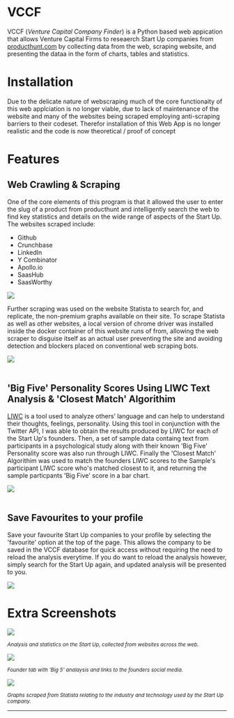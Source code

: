 <h1>VCCF</h1>
<p>VCCF (<em>Venture Capital Company Finder</em>) is a Python based web appication that allows Venture Capital Firms to reseaerch Start Up companies from <a href="https://www.producthunt.com/">producthunt.com</a> by collecting data from the web, scraping website, and presenting the dataa in the form of charts, tables and statistics.</p>
<h1>Installation</h1>
<p>Due to the delicate nature of webscraping much of the core functionaity of this web applciation is no longer viable, due to lack of maintenance of the website and many of the websites being scraped employing anti-scraping barriers to their codeset. Therefor installation of this Web App is no longer realistic and the code is now theoretical / proof of concept</p>
<h1>Features</h1>
<h2>Web Crawling & Scraping</h2>
<p>
One of the core elements of this program is that it allowed the user to enter the slug of a product from producthunt and intelligently search the web to find key statistics and details on the wide range of aspects of the Start Up. The websites scraped include:
<ul>
    <li>Github</li>
    <li>Crunchbase</li>
    <li>LinkedIn</li>
    <li>Y Combinator</li>
    <li>Apollo.io</li>
    <li>SaasHub</li>
    <li>SaasWorthy</li>
</ul>
</p>
<img src="static/images/product-info.png">
<p>Further scraping was used on the website Statista to search for, and replicate, the non-premium graphs available on their site. To scrape Statista as well as other websites, a local version of chrome driver was installed inside the docker container of this website runs of from, allowing the web scraper to disguise itself as an actual user preventing the site and avoiding detection and blockers placed on conventional web scraping bots.</p>
<img src="static/images/market-data.png">
<br>
<br>
<h2>'Big Five' Personality Scores Using LIWC Text Analysis & 'Closest Match' Algorithim</h2>
<p><a href="https://www.liwc.app/">LIWC</a> is a tool used to analyze others’ language and can help to understand their thoughts, feelings, personality. Using this tool in conjunction with the Twitter API, I was able to obtain the results produced by LIWC for each of the Start Up's founders. Then, a set of sample data containg text from participants in a psychological study along with their known 'Big Five' Personality score was also run through LIWC. Finally the 'Closest Match' Algorithim was used to match the founders LIWC scores to the Sample's participant LIWC score who's matched closest to it, and returning the sample particpants 'Big Five' score in a bar chart.</p>
<img src="static/images/founders.png">
<br>
<br>
<h2>Save Favourites to your profile</h2>
<p>Save your favourite Start Up companies to your profile by selecting the 'favourite' option at the top of the page. This allows the company to be saved in the VCCF database for quick access without requiring the need to reload the analysis everytime. If you do want to reload the analysis however, simply search for the Start Up again, and updated analysis will be presented to you.</p>
<img src="static/images/favourites.png">
<h1>Extra Screenshots</h1>
<img src="screenshots/Product-Tab.png">
<p><small><em>Analysis and statistics on the Start Up, collected from websites across the web.</em></small></p>
<img src="screenshots/Founder-Tab.png">
<p><small><em>Founder tab with 'Big 5' analaysis and links to the founders social media.</em></small></p>
<img src="screenshots/Market-Tab.png">
<p><small><em>Graphs scraped from Statista relating to the industry and technology used by the Start Up company.</em></small></p>
<hr>

